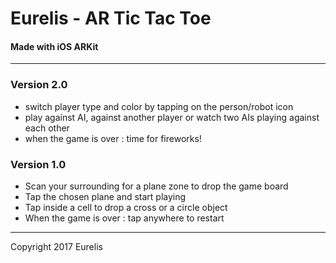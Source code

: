 
# Eurelis - AR Tic Tac Toe

#### Made with iOS ARKit
***


### Version 2.0

* switch player type and color by tapping on the person/robot icon
* play against AI, against another player or watch two AIs playing against each other
* when the game is over : time for fireworks!


### Version 1.0

* Scan your surrounding for a plane zone to drop the game board
* Tap the chosen plane and start playing
* Tap inside a cell to drop a cross or a circle object
* When the game is over : tap anywhere to restart 


***

Copyright 2017 Eurelis
